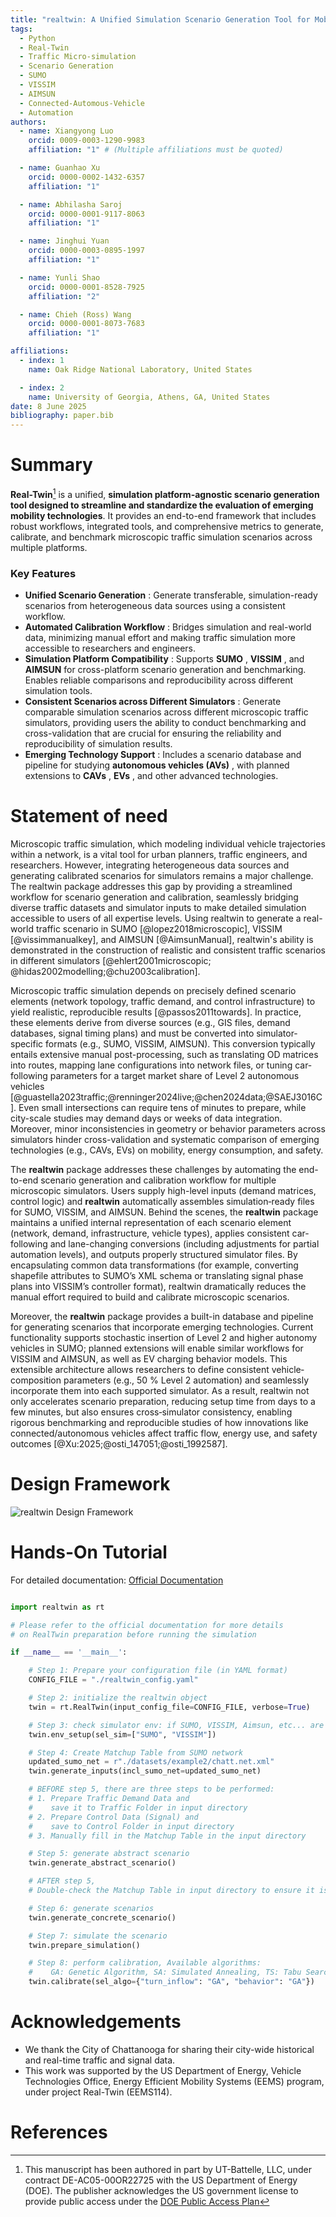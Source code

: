 ```yaml
---
title: "realtwin: A Unified Simulation Scenario Generation Tool for Mobility Research"
tags:
  - Python
  - Real-Twin
  - Traffic Micro-simulation
  - Scenario Generation
  - SUMO
  - VISSIM
  - AIMSUN
  - Connected-Automous-Vehicle
  - Automation
authors:
  - name: Xiangyong Luo
    orcid: 0009-0003-1290-9983
    affiliation: "1" # (Multiple affiliations must be quoted)

  - name: Guanhao Xu
    orcid: 0000-0002-1432-6357
    affiliation: "1"

  - name: Abhilasha Saroj
    orcid: 0000-0001-9117-8063
    affiliation: "1"

  - name: Jinghui Yuan
    orcid: 0000-0003-0895-1997
    affiliation: "1"

  - name: Yunli Shao
    orcid: 0000-0001-8528-7925
    affiliation: "2"

  - name: Chieh (Ross) Wang
    orcid: 0000-0001-8073-7683
    affiliation: "1"

affiliations:
  - index: 1
    name: Oak Ridge National Laboratory, United States

  - index: 2
    name: University of Georgia, Athens, GA, United States
date: 8 June 2025
bibliography: paper.bib
---
```

# Summary

**Real-Twin**[^1] is a unified, **simulation platform-agnostic scenario generation tool designed to streamline and standardize the evaluation of emerging mobility technologies**. It provides an end-to-end framework that includes robust workflows, integrated tools, and comprehensive metrics to generate, calibrate, and benchmark microscopic traffic simulation scenarios across multiple platforms.

### Key Features

* **Unified Scenario Generation** : Generate transferable, simulation-ready scenarios from heterogeneous data sources using a consistent workflow.
* **Automated Calibration Workflow** : Bridges simulation and real-world data, minimizing manual effort and making traffic simulation more accessible to researchers and engineers.
* **Simulation Platform Compatibility** : Supports  **SUMO** ,  **VISSIM** , and **AIMSUN** for cross-platform scenario generation and benchmarking. Enables reliable comparisons and reproducibility across different simulation tools.
* **Consistent Scenarios across Different Simulators** : Generate comparable simulation scenarios across different microscopic traffic simulators, providing users the ability to conduct benchmarking and cross-validation that are crucial for ensuring the reliability and reproducibility of simulation results.
* **Emerging Technology Support** : Includes a scenario database and pipeline for studying  **autonomous vehicles (AVs)** , with planned extensions to  **CAVs** ,  **EVs** , and other advanced technologies.

# Statement of need

Microscopic traffic simulation, which modeling individual vehicle trajectories within a network, is a vital tool for urban planners, traffic engineers, and researchers. However, integrating heterogeneous data sources and generating calibrated scenarios for simulators remains a major challenge. The realtwin package addresses this gap by providing a streamlined workflow for scenario generation and calibration, seamlessly bridging diverse traffic datasets and simulator inputs to make detailed simulation accessible to users of all expertise levels. Using realtwin to generate a real-world traffic scenario in SUMO [@lopez2018microscopic], VISSIM [@vissimmanualkey], and AIMSUN [@AimsunManual], realtwin's ability is demonstrated in the construction of realistic and consistent traffic scenarios in different simulators [@ehlert2001microscopic; @hidas2002modelling;@chu2003calibration].

Microscopic traffic simulation depends on precisely defined scenario elements (network topology, traffic demand, and control infrastructure) to yield realistic, reproducible results [@passos2011towards]. In practice, these elements derive from diverse sources (e.g., GIS files, demand databases, signal timing plans) and must be converted into simulator-specific formats (e.g., SUMO, VISSIM, AIMSUN). This conversion typically entails extensive manual post-processing, such as translating OD matrices into routes, mapping lane configurations into network files, or tuning car-following parameters for a target market share of Level 2 autonomous vehicles [@guastella2023traffic;@renninger2024live;@chen2024data;@SAEJ3016C]. Even small intersections can require tens of minutes to prepare, while city-scale studies may demand days or weeks of data integration. Moreover, minor inconsistencies in geometry or behavior parameters across simulators hinder cross-validation and systematic comparison of emerging technologies (e.g., CAVs, EVs) on mobility, energy consumption, and safety.

The **realtwin** package addresses these challenges by automating the end-to-end scenario generation and calibration workflow for multiple microscopic simulators. Users supply high-level inputs (demand matrices, control logic) and **realtwin** automatically assembles simulation‐ready files for SUMO, VISSIM, and AIMSUN. Behind the scenes, the **realtwin** package maintains a unified internal representation of each scenario element (network, demand, infrastructure, vehicle types), applies consistent car-following and lane-changing conversions (including adjustments for partial automation levels), and outputs properly structured simulator files. By encapsulating common data transformations (for example, converting shapefile attributes to SUMO’s XML schema or translating signal phase plans into VISSIM’s controller format), realtwin dramatically reduces the manual effort required to build and calibrate microscopic scenarios.

Moreover, the **realtwin** package provides a built-in database and pipeline for generating scenarios that incorporate emerging technologies. Current functionality supports stochastic insertion of Level 2 and higher autonomy vehicles in SUMO; planned extensions will enable similar workflows for VISSIM and AIMSUN, as well as EV charging behavior models. This extensible architecture allows researchers to define consistent vehicle‐composition parameters (e.g., 50 % Level 2 automation) and seamlessly incorporate them into each supported simulator. As a result, realtwin not only accelerates scenario preparation, reducing setup time from days to a few minutes, but also ensures cross‐simulator consistency, enabling rigorous benchmarking and reproducible studies of how innovations like connected/autonomous vehicles affect traffic flow, energy use, and safety outcomes [@Xu:2025;@osti_147051;@osti_1992587].

# Design Framework

![realtwin Design Framework](realtwin_framework_dev.png)

# Hands-On Tutorial

For detailed documentation: [Official Documentation](https://real-twin.readthedocs.io/en/latest/)

```python

import realtwin as rt

# Please refer to the official documentation for more details
# on RealTwin preparation before running the simulation

if __name__ == '__main__':

    # Step 1: Prepare your configuration file (in YAML format)
    CONFIG_FILE = "./realtwin_config.yaml"

    # Step 2: initialize the realtwin object
    twin = rt.RealTwin(input_config_file=CONFIG_FILE, verbose=True)

    # Step 3: check simulator env: if SUMO, VISSIM, Aimsun, etc... are installed
    twin.env_setup(sel_sim=["SUMO", "VISSIM"])

    # Step 4: Create Matchup Table from SUMO network
    updated_sumo_net = r"./datasets/example2/chatt.net.xml"
    twin.generate_inputs(incl_sumo_net=updated_sumo_net)

    # BEFORE step 5, there are three steps to be performed:
    # 1. Prepare Traffic Demand Data and
    #    save it to Traffic Folder in input directory
    # 2. Prepare Control Data (Signal) and
    #    save to Control Folder in input directory
    # 3. Manually fill in the Matchup Table in the input directory

    # Step 5: generate abstract scenario
    twin.generate_abstract_scenario()

    # AFTER step 5,
    # Double-check the Matchup Table in input directory to ensure it is correct.

    # Step 6: generate scenarios
    twin.generate_concrete_scenario()

    # Step 7: simulate the scenario
    twin.prepare_simulation()

    # Step 8: perform calibration, Available algorithms:
    #    GA: Genetic Algorithm, SA: Simulated Annealing, TS: Tabu Search
    twin.calibrate(sel_algo={"turn_inflow": "GA", "behavior": "GA"})

```

# Acknowledgements

* We thank the City of Chattanooga for sharing their city-wide historical and real-time traffic and signal data.
* This work was supported by the US Department of Energy, Vehicle Technologies Office, Energy Efficient Mobility Systems (EEMS) program, under project Real-Twin (EEMS114).

# References

[^1]: This manuscript has been authored in part by UT-Battelle, LLC, under contract DE-AC05-00OR22725 with the US Department of Energy (DOE). The publisher acknowledges the US government license to provide public access under the [DOE Public Access Plan](https://www.energy.gov/doe-public-access-plan)
